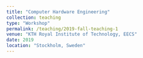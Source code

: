 ```yaml
---
title: "Computer Hardware Engineering"
collection: teaching
type: "Workshop"
permalink: /teaching/2019-fall-teaching-1
venue: "KTH Royal Institute of Technology, EECS"
date: 2019
location: "Stockholm, Sweden"
---
```

<!-- 
This is a description of a teaching experience. You can use markdown like any other post.

Heading 1
======

Heading 2
======

Heading 3
======
 -->